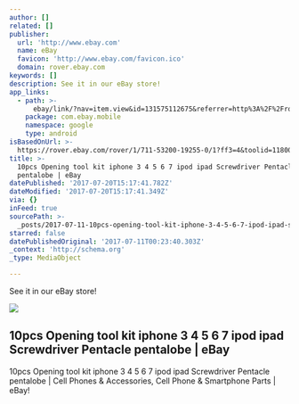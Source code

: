 ```yaml
---
author: []
related: []
publisher:
  url: 'http://www.ebay.com'
  name: eBay
  favicon: 'http://www.ebay.com/favicon.ico'
  domain: rover.ebay.com
keywords: []
description: See it in our eBay store!
app_links:
  - path: >-
      ebay/link/?nav=item.view&id=131575112675&referrer=http%3A%2F%2Frover.ebay.com%2Froverns%2F1%2F711-13271-9788-0%3Fmpcl%3Dhttp%253A%252F%252Fwww.ebay.com%252Fitm%252F10pcs-Opening-tool-kit-iphone-3-4-5-6-7-ipod-ipad-Screwdriver-Pentacle-pentalobe-%252F131575112675
    package: com.ebay.mobile
    namespace: google
    type: android
isBasedOnUrl: >-
  https://rover.ebay.com/rover/1/711-53200-19255-0/1?ff3=4&toolid=11800&pub=5575272753&campid=5338042010&mpre=http%3A%2F%2Fwww.ebay.com%2Fitm%2F131575112675%3FssPageName%3DSTRK%3AMESOX%3AIT%26_trksid%3Dp3984.m1561.l2649
title: >-
  10pcs Opening tool kit iphone 3 4 5 6 7 ipod ipad Screwdriver Pentacle
  pentalobe | eBay
datePublished: '2017-07-20T15:17:41.782Z'
dateModified: '2017-07-20T15:17:41.349Z'
via: {}
inFeed: true
sourcePath: >-
  _posts/2017-07-11-10pcs-opening-tool-kit-iphone-3-4-5-6-7-ipod-ipad-screwdrive.md
starred: false
datePublishedOriginal: '2017-07-11T00:23:40.303Z'
_context: 'http://schema.org'
_type: MediaObject

---
```

See it in our eBay store!

<article style=""><img src="https://imgflo.herokuapp.com/graph/2b2431f8e7ba7b0/ed6e1b915f4336c6a5d5e2c5a13a4bc8/noop.jpg?input=http%3A%2F%2Fi.ebayimg.com%2Fimages%2Fi%2F131575112675-0-1%2Fs-l1000.jpg" /><h1>10pcs Opening tool kit iphone 3 4 5 6 7 ipod ipad Screwdriver Pentacle pentalobe | eBay</h1><p>10pcs Opening tool kit iphone 3 4 5 6 7 ipod ipad Screwdriver Pentacle pentalobe | Cell Phones &amp; Accessories, Cell Phone &amp; Smartphone Parts | eBay!</p></article>